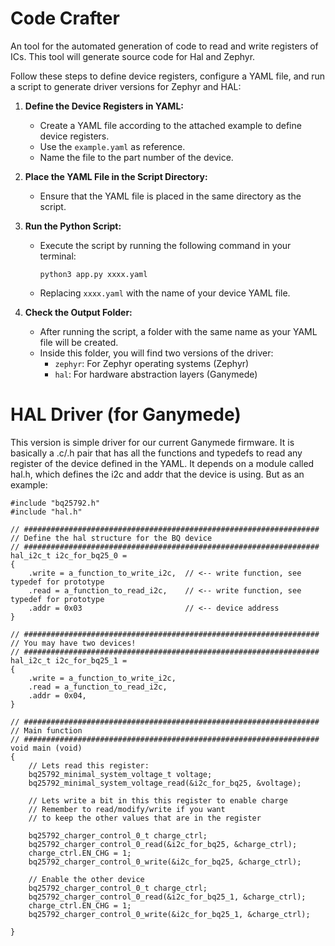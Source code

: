 # Code Crafter
An tool for the automated generation of code to read and write registers of ICs. This tool will generate source code for Hal and Zephyr.  

Follow these steps to define device registers, configure a YAML file, and run a script to generate driver versions for Zephyr and HAL:

1. **Define the Device Registers in YAML:**
   - Create a YAML file according to the attached example to define device registers.
   - Use the `example.yaml` as reference. 
   - Name the file to the part number of the device.

2. **Place the YAML File in the Script Directory:**
   - Ensure that the YAML file is placed in the same directory as the script.

3. **Run the Python Script:**
   - Execute the script by running the following command in your terminal:
     ```
     python3 app.py xxxx.yaml
     ```
   - Replacing  `xxxx.yaml` with the name of your device YAML file.

4. **Check the Output Folder:**
   - After running the script, a folder with the same name as your YAML file will be created.
   - Inside this folder, you will find two versions of the driver:
     - `zephyr`: For Zephyr operating systems (Zephyr)
     - `hal`: For hardware abstraction layers (Ganymede)



# HAL Driver (for Ganymede)
This version is simple driver for our current Ganymede firmware. It is basically a .c/.h pair that has all the functions and typedefs to read any register of the device defined in the YAML. It depends on a module called hal.h, which defines the i2c and addr that the device is using. But as an example:
```
#include "bq25792.h"
#include "hal.h"

// ##################################################################
// Define the hal structure for the BQ device
// ##################################################################
hal_i2c_t i2c_for_bq25_0 = 
{
    .write = a_function_to_write_i2c,  // <-- write function, see typedef for prototype
    .read = a_function_to_read_i2c,    // <-- write function, see typedef for prototype
    .addr = 0x03                       // <-- device address
}

// ##################################################################
// You may have two devices! 
// ##################################################################
hal_i2c_t i2c_for_bq25_1 = 
{
    .write = a_function_to_write_i2c, 
    .read = a_function_to_read_i2c, 
    .addr = 0x04, 
}

// ##################################################################
// Main function
// ##################################################################
void main (void) 
{
    // Lets read this register: 
    bq25792_minimal_system_voltage_t voltage; 
    bq25792_minimal_system_voltage_read(&i2c_for_bq25, &voltage); 

    // Lets write a bit in this this register to enable charge 
    // Remember to read/modify/write if you want 
    // to keep the other values that are in the register

    bq25792_charger_control_0_t charge_ctrl;
    bq25792_charger_control_0_read(&i2c_for_bq25, &charge_ctrl);  
    charge_ctrl.EN_CHG = 1; 
    bq25792_charger_control_0_write(&i2c_for_bq25, &charge_ctrl);
    
    // Enable the other device
    bq25792_charger_control_0_t charge_ctrl;
    bq25792_charger_control_0_read(&i2c_for_bq25_1, &charge_ctrl);  
    charge_ctrl.EN_CHG = 1; 
    bq25792_charger_control_0_write(&i2c_for_bq25_1, &charge_ctrl);

}
```
